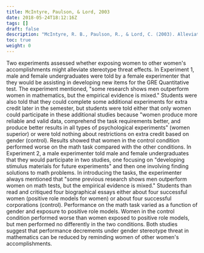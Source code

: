 ```yaml
---
title: McIntyre, Paulson, & Lord, 2003
date: 2018-05-24T18:12:16Z
tags: []
draft: false
description: "McIntyre, R. B., Paulson, R., & Lord, C. (2003). Alleviating women's mathematics stereotype threat through salience of group achievements. *Journal of Experimental Social Psychology, 39,* 83-90."
toc: true
weight: 0
---
```


Two experiments assessed whether exposing women to other women's accomplishments might alleviate stereotype threat effects. In Experiment 1, male and female undergraduates were told by a female experimenter that they would be assisting in developing new items for the GRE Quantitative test. The experiment mentioned, "some research shows men outperform women in mathematics, but the empirical evidence is mixed." Students were also told that they could complete some additional experiments for extra credit later in the semester, but students were told either that only women could participate in these additional studies because "women produce more reliable and valid data, comprehend the task requirements better, and produce better results in all types of psychological experiments" (women superior) or were told nothing about restrictions on extra credit based on gender (control). Results showed that women in the control condition performed worse on the math task compared with the other conditions. In Experiment 2, a male experimenter told male and female undergraduates that they would participate in two studies, one focusing on "developing stimulus materials for future experiments" and then one involving finding solutions to math problems. In introducing the tasks, the experimenter always mentioned that "some previous research shows men outperform women on math tests, but the empirical evidence is mixed." Students than read and critiqued four biographical essays either about four successful women (positive role models for women) or about four successful corporations (control). Performance on the math task varied as a function of gender and exposure to positive role models. Women in the control condition performed worse than women exposed to positive role models, but men performed no differently in the two conditions. Both studies suggest that performance decrements under gender stereotype threat in mathematics can be reduced by reminding women of other women's accomplishments.
